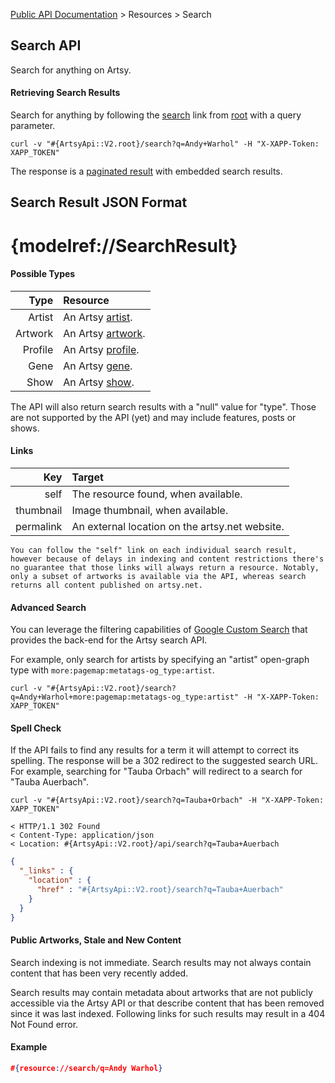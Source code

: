 [Public API Documentation](/v2) &gt; Resources &gt; Search

## Search API

Search for anything on Artsy.

#### Retrieving Search Results

Search for anything by following the [search](#{ArtsyApi::V2.root}/search) link from [root](#{ArtsyApi::V2.root}) with a query parameter.

```
curl -v "#{ArtsyApi::V2.root}/search?q=Andy+Warhol" -H "X-XAPP-Token: XAPP_TOKEN"
```

The response is a [paginated result](/v2/docs/pagination) with embedded search results.

## Search Result JSON Format

# {modelref://SearchResult}

#### Possible Types

Type          | Resource                                           |
-------------:|:---------------------------------------------------|
Artist        | An Artsy [artist](/v2/docs/artists).                  |
Artwork       | An Artsy [artwork](/v2/docs/artworks).                |
Profile       | An Artsy [profile](/v2/docs/profiles).                |
Gene          | An Artsy [gene](/v2/docs/genes).                      |
Show          | An Artsy [show](/v2/docs/shows).                      |

The API will also return search results with a "null" value for "type". Those are not supported by the API (yet) and may include features, posts or shows.

#### Links

Key        | Target                                          |
----------:|:------------------------------------------------|
self       | The resource found, when available.             |
thumbnail  | Image thumbnail, when available.                |
permalink  | An external location on the artsy.net website.  |

``` alert[warning]
You can follow the "self" link on each individual search result, however because of delays in indexing and content restrictions there's no guarantee that those links will always return a resource. Notably, only a subset of artworks is available via the API, whereas search returns all content published on artsy.net.
```

#### Advanced Search

You can leverage the filtering capabilities of [Google Custom Search](https://developers.google.com/custom-search/v2/docs/structured_search) that provides the back-end for the Artsy search API.

For example, only search for artists by specifying an "artist" open-graph type with `more:pagemap:metatags-og_type:artist`.

```
curl -v "#{ArtsyApi::V2.root}/search?q=Andy+Warhol+more:pagemap:metatags-og_type:artist" -H "X-XAPP-Token: XAPP_TOKEN"
```

#### Spell Check

If the API fails to find any results for a term it will attempt to correct its spelling. The response will be a 302 redirect to the suggested search URL. For example, searching for "Tauba Orbach" will redirect to a search for "Tauba Auerbach".

```
curl -v "#{ArtsyApi::V2.root}/search?q=Tauba+Orbach" -H "X-XAPP-Token: XAPP_TOKEN"

< HTTP/1.1 302 Found
< Content-Type: application/json
< Location: #{ArtsyApi::V2.root}/api/search?q=Tauba+Auerbach
```

``` json
{
  "_links" : {
    "location" : {
      "href" : "#{ArtsyApi::V2.root}/search?q=Tauba+Auerbach"
    }
  }
}
```

#### Public Artworks, Stale and New Content

Search indexing is not immediate. Search results may not always contain content that has been very recently added.

Search results may contain metadata about artworks that are not publicly accessible via the Artsy API or that describe content that has been removed since it was last indexed. Following links for such results may result in a 404 Not Found error.

#### Example

``` json
#{resource://search/q=Andy Warhol}
```
